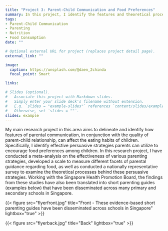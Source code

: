 ```yaml
---
title: "Project 3: Parent-Child Communication and Food Preferences"
summary: In this project, I identify the features and theoretical processes behind effective parenting strategies in encouraging healthier food consumption among children.
tags:
- Parent-Child Communication
- Parenting
- Nutrition
- Food Consumption
date: ""

# Optional external URL for project (replaces project detail page).
external_link: ""

image:
  caption: https://unsplash.com/@daen_2chinda
  focal_point: Smart

links:

# Slides (optional).
#   Associate this project with Markdown slides.
#   Simply enter your slide deck's filename without extension.
#   E.g. `slides = "example-slides"` references `content/slides/example-slides.md`.
#   Otherwise, set `slides = ""`.
slides: example
---
```


My main research project in this area aims to delineate and identify how features of parental communication, in conjunction with the quality of parent-child relationship, can affect the eating habits of children. Specifically, I identify effective persuasive strategies parents can utilize to encourage food preferences among children. In this research project, I have conducted a meta-analysis on the effectiveness of various parenting strategies, developed a scale to measure different facets of parental guidance regarding food, as well as conducted a nationally representative survey to examine the theoretical processes behind these persuasive strategies. Working with the Singapore Health Promotion Board, the findings from these studies have also been translated into short parenting guides (examples below) that have been disseminated across many primary and secondary schools in Singapore.

{{< figure src="flyerfront.jpg" title="Front - These evidence-based short parenting guides have been disseminated across schools in Singapore" lightbox="true" >}}

{{< figure src="flyerback.jpg" title="Back" lightbox="true" >}}

